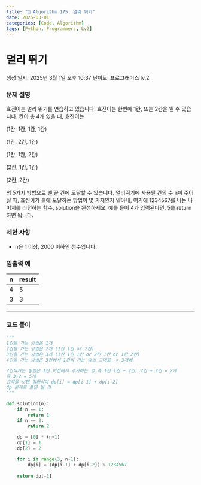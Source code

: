 ```yaml
---
title: "🧠 Algorithm 175: 멀리 뛰기"
date: 2025-03-01
categories: [Code, Algorithm]
tags: [Python, Programmers, Lv2]
---
```


# 멀리 뛰기

생성 일시: 2025년 3월 1일 오후 10:37
난이도: 프로그래머스 lv.2

### **문제 설명**

효진이는 멀리 뛰기를 연습하고 있습니다. 효진이는 한번에 1칸, 또는 2칸을 뛸 수 있습니다. 칸이 총 4개 있을 때, 효진이는

(1칸, 1칸, 1칸, 1칸)

(1칸, 2칸, 1칸)

(1칸, 1칸, 2칸)

(2칸, 1칸, 1칸)

(2칸, 2칸)

의 5가지 방법으로 맨 끝 칸에 도달할 수 있습니다. 멀리뛰기에 사용될 칸의 수 n이 주어질 때, 효진이가 끝에 도달하는 방법이 몇 가지인지 알아내, 여기에 1234567를 나눈 나머지를 리턴하는 함수, solution을 완성하세요. 예를 들어 4가 입력된다면, 5를 return하면 됩니다.

### 제한 사항

- n은 1 이상, 2000 이하인 정수입니다.

### 입출력 예

| n | result |
| --- | --- |
| 4 | 5 |
| 3 | 3 |

---

### 코드 풀이

```python
"""
1칸을 가는 방법은 1개
2칸을 가는 방법은 2개 (1칸 1칸 or 2칸)
3칸을 가는 방법은 3개 (1칸 1칸 1칸 or 2칸 1칸 or 1칸 2칸)
4칸을 가는 방법은 3칸에서 1칸씩 가는 방법 그대로 -> 3개에 

2칸씩가는 방법은 1칸 이전에서 추가하는 법 즉 1칸 1칸 + 2칸, 2칸 + 2칸 = 2개
즉 3+2 = 5개
규칙을 보면 점화식이 dp[i] = dp[i-1] + dp[i-2]
dp 문제로 풀면 될 것
"""

def solution(n):
    if n == 1:
        return 1
    if n == 2:
        return 2
    
    dp = [0] * (n+1)
    dp[1] = 1
    dp[2] = 2

    for i in range(3, n+1):
        dp[i] = (dp[i-1] + dp[i-2]) % 1234567
        
    return dp[-1]
```